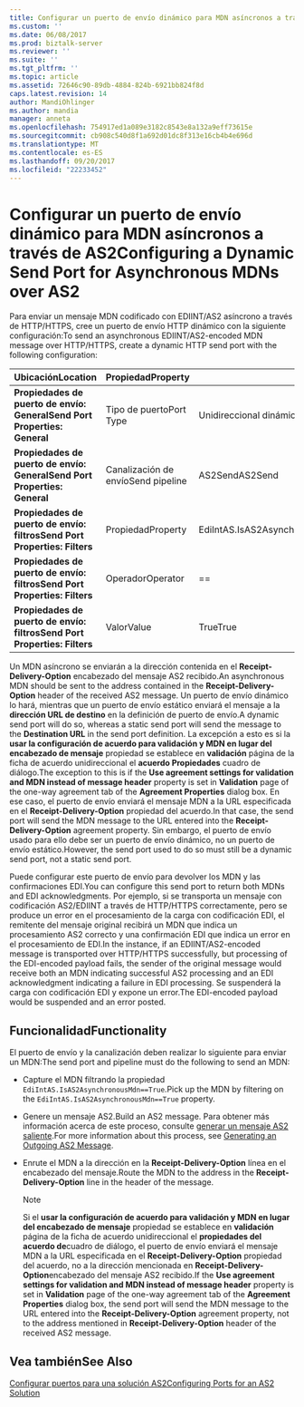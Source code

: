 ```yaml
---
title: Configurar un puerto de envío dinámico para MDN asíncronos a través de AS2 | Documentos de Microsoft
ms.custom: ''
ms.date: 06/08/2017
ms.prod: biztalk-server
ms.reviewer: ''
ms.suite: ''
ms.tgt_pltfrm: ''
ms.topic: article
ms.assetid: 72646c90-89db-4884-824b-6921bb824f8d
caps.latest.revision: 14
author: MandiOhlinger
ms.author: mandia
manager: anneta
ms.openlocfilehash: 754917ed1a089e3182c8543e8a132a9eff73615e
ms.sourcegitcommit: cb908c540d8f1a692d01dc8f313e16cb4b4e696d
ms.translationtype: MT
ms.contentlocale: es-ES
ms.lasthandoff: 09/20/2017
ms.locfileid: "22233452"
---
```

# <a name="configuring-a-dynamic-send-port-for-asynchronous-mdns-over-as2"></a><span data-ttu-id="47153-102">Configurar un puerto de envío dinámico para MDN asíncronos a través de AS2</span><span class="sxs-lookup"><span data-stu-id="47153-102">Configuring a Dynamic Send Port for Asynchronous MDNs over AS2</span></span>
<span data-ttu-id="47153-103">Para enviar un mensaje MDN codificado con EDIINT/AS2 asíncrono a través de HTTP/HTTPS, cree un puerto de envío HTTP dinámico con la siguiente configuración:</span><span class="sxs-lookup"><span data-stu-id="47153-103">To send an asynchronous EDIINT/AS2-encoded MDN message over HTTP/HTTPS, create a dynamic HTTP send port with the following configuration:</span></span>  
  
|<span data-ttu-id="47153-104">Ubicación</span><span class="sxs-lookup"><span data-stu-id="47153-104">Location</span></span>|<span data-ttu-id="47153-105">Propiedad</span><span class="sxs-lookup"><span data-stu-id="47153-105">Property</span></span>|<span data-ttu-id="47153-106">Configuración</span><span class="sxs-lookup"><span data-stu-id="47153-106">Setting</span></span>|  
|--------------|--------------|-------------|  
|<span data-ttu-id="47153-107">**Propiedades de puerto de envío: General**</span><span class="sxs-lookup"><span data-stu-id="47153-107">**Send Port Properties: General**</span></span>|<span data-ttu-id="47153-108">Tipo de puerto</span><span class="sxs-lookup"><span data-stu-id="47153-108">Port Type</span></span>|<span data-ttu-id="47153-109">Unidireccional dinámico</span><span class="sxs-lookup"><span data-stu-id="47153-109">Dynamic One-Way</span></span>|  
|<span data-ttu-id="47153-110">**Propiedades de puerto de envío: General**</span><span class="sxs-lookup"><span data-stu-id="47153-110">**Send Port Properties: General**</span></span>|<span data-ttu-id="47153-111">Canalización de envío</span><span class="sxs-lookup"><span data-stu-id="47153-111">Send pipeline</span></span>|<span data-ttu-id="47153-112">AS2Send</span><span class="sxs-lookup"><span data-stu-id="47153-112">AS2Send</span></span>|  
|<span data-ttu-id="47153-113">**Propiedades de puerto de envío: filtros**</span><span class="sxs-lookup"><span data-stu-id="47153-113">**Send Port Properties: Filters**</span></span>|<span data-ttu-id="47153-114">Propiedad</span><span class="sxs-lookup"><span data-stu-id="47153-114">Property</span></span>|<span data-ttu-id="47153-115">EdiIntAS.IsAS2AsynchronousMdn</span><span class="sxs-lookup"><span data-stu-id="47153-115">EdiIntAS.IsAS2AsynchronousMdn</span></span>|  
|<span data-ttu-id="47153-116">**Propiedades de puerto de envío: filtros**</span><span class="sxs-lookup"><span data-stu-id="47153-116">**Send Port Properties: Filters**</span></span>|<span data-ttu-id="47153-117">Operador</span><span class="sxs-lookup"><span data-stu-id="47153-117">Operator</span></span>|==|  
|<span data-ttu-id="47153-118">**Propiedades de puerto de envío: filtros**</span><span class="sxs-lookup"><span data-stu-id="47153-118">**Send Port Properties: Filters**</span></span>|<span data-ttu-id="47153-119">Valor</span><span class="sxs-lookup"><span data-stu-id="47153-119">Value</span></span>|<span data-ttu-id="47153-120">True</span><span class="sxs-lookup"><span data-stu-id="47153-120">True</span></span>|  
  
 <span data-ttu-id="47153-121">Un MDN asíncrono se enviarán a la dirección contenida en el **Receipt-Delivery-Option** encabezado del mensaje AS2 recibido.</span><span class="sxs-lookup"><span data-stu-id="47153-121">An asynchronous MDN should be sent to the address contained in the **Receipt-Delivery-Option** header of the received AS2 message.</span></span> <span data-ttu-id="47153-122">Un puerto de envío dinámico lo hará, mientras que un puerto de envío estático enviará el mensaje a la **dirección URL de destino** en la definición de puerto de envío.</span><span class="sxs-lookup"><span data-stu-id="47153-122">A dynamic send port will do so, whereas a static send port will send the message to the **Destination URL** in the send port definition.</span></span> <span data-ttu-id="47153-123">La excepción a esto es si la **usar la configuración de acuerdo para validación y MDN en lugar del encabezado de mensaje** propiedad se establece en **validación** página de la ficha de acuerdo unidireccional el **acuerdo Propiedades** cuadro de diálogo.</span><span class="sxs-lookup"><span data-stu-id="47153-123">The exception to this is if the **Use agreement settings for validation and MDN instead of message header** property is set in **Validation** page of the one-way agreement tab of the **Agreement Properties** dialog box.</span></span> <span data-ttu-id="47153-124">En ese caso, el puerto de envío enviará el mensaje MDN a la URL especificada en el **Receipt-Delivery-Option** propiedad del acuerdo.</span><span class="sxs-lookup"><span data-stu-id="47153-124">In that case, the send port will send the MDN message to the URL entered into the **Receipt-Delivery-Option** agreement property.</span></span> <span data-ttu-id="47153-125">Sin embargo, el puerto de envío usado para ello debe ser un puerto de envío dinámico, no un puerto de envío estático.</span><span class="sxs-lookup"><span data-stu-id="47153-125">However, the send port used to do so must still be a dynamic send port, not a static send port.</span></span>  
  
 <span data-ttu-id="47153-126">Puede configurar este puerto de envío para devolver los MDN y las confirmaciones EDI.</span><span class="sxs-lookup"><span data-stu-id="47153-126">You can configure this send port to return both MDNs and EDI acknowledgments.</span></span> <span data-ttu-id="47153-127">Por ejemplo, si se transporta un mensaje con codificación AS2/EDIINT a través de HTTP/HTTPS correctamente, pero se produce un error en el procesamiento de la carga con codificación EDI, el remitente del mensaje original recibirá un MDN que indica un procesamiento AS2 correcto y una confirmación EDI que indica un error en el procesamiento de EDI.</span><span class="sxs-lookup"><span data-stu-id="47153-127">In the instance, if an EDIINT/AS2-encoded message is transported over HTTP/HTTPS successfully, but processing of the EDI-encoded payload fails, the sender of the original message would receive both an MDN indicating successful AS2 processing and an EDI acknowledgment indicating a failure in EDI processing.</span></span> <span data-ttu-id="47153-128">Se suspenderá la carga con codificación EDI y expone un error.</span><span class="sxs-lookup"><span data-stu-id="47153-128">The EDI-encoded payload would be suspended and an error posted.</span></span>  
  
## <a name="functionality"></a><span data-ttu-id="47153-129">Funcionalidad</span><span class="sxs-lookup"><span data-stu-id="47153-129">Functionality</span></span>  
 <span data-ttu-id="47153-130">El puerto de envío y la canalización deben realizar lo siguiente para enviar un MDN:</span><span class="sxs-lookup"><span data-stu-id="47153-130">The send port and pipeline must do the following to send an MDN:</span></span>  
  
-   <span data-ttu-id="47153-131">Capture el MDN filtrando la propiedad `EdiIntAS.IsAS2AsynchronousMdn==True`.</span><span class="sxs-lookup"><span data-stu-id="47153-131">Pick up the MDN by filtering on the `EdiIntAS.IsAS2AsynchronousMdn==True` property.</span></span>  
  
-   <span data-ttu-id="47153-132">Genere un mensaje AS2.</span><span class="sxs-lookup"><span data-stu-id="47153-132">Build an AS2 message.</span></span> <span data-ttu-id="47153-133">Para obtener más información acerca de este proceso, consulte [generar un mensaje AS2 saliente](../core/generating-an-outgoing-as2-message.md).</span><span class="sxs-lookup"><span data-stu-id="47153-133">For more information about this process, see [Generating an Outgoing AS2 Message](../core/generating-an-outgoing-as2-message.md).</span></span>  
  
-   <span data-ttu-id="47153-134">Enrute el MDN a la dirección en la **Receipt-Delivery-Option** línea en el encabezado del mensaje.</span><span class="sxs-lookup"><span data-stu-id="47153-134">Route the MDN to the address in the **Receipt-Delivery-Option** line in the header of the message.</span></span>  
  
    > [!NOTE]
    >  <span data-ttu-id="47153-135">Si el **usar la configuración de acuerdo para validación y MDN en lugar del encabezado de mensaje** propiedad se establece en **validación** página de la ficha de acuerdo unidireccional el **propiedades del acuerdo de**cuadro de diálogo, el puerto de envío enviará el mensaje MDN a la URL especificada en el **Receipt-Delivery-Option** propiedad del acuerdo, no a la dirección mencionada en **Receipt-Delivery-Option**encabezado del mensaje AS2 recibido.</span><span class="sxs-lookup"><span data-stu-id="47153-135">If the **Use agreement settings for validation and MDN instead of message header** property is set in **Validation** page of the one-way agreement tab of the **Agreement Properties** dialog box, the send port will send the MDN message to the URL entered into the **Receipt-Delivery-Option** agreement property, not to the address mentioned in **Receipt-Delivery-Option** header of the received AS2 message.</span></span>  
  
## <a name="see-also"></a><span data-ttu-id="47153-136">Vea también</span><span class="sxs-lookup"><span data-stu-id="47153-136">See Also</span></span>  
 [<span data-ttu-id="47153-137">Configurar puertos para una solución AS2</span><span class="sxs-lookup"><span data-stu-id="47153-137">Configuring Ports for an AS2 Solution</span></span>](../core/configuring-ports-for-an-as2-solution.md)
